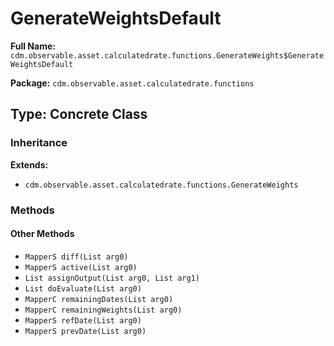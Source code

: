 # GenerateWeightsDefault

**Full Name:** `cdm.observable.asset.calculatedrate.functions.GenerateWeights$GenerateWeightsDefault`

**Package:** `cdm.observable.asset.calculatedrate.functions`

## Type: Concrete Class

### Inheritance

**Extends:**
- `cdm.observable.asset.calculatedrate.functions.GenerateWeights`

### Methods

#### Other Methods

- `MapperS diff(List arg0)`
- `MapperS active(List arg0)`
- `List assignOutput(List arg0, List arg1)`
- `List doEvaluate(List arg0)`
- `MapperC remainingDates(List arg0)`
- `MapperC remainingWeights(List arg0)`
- `MapperS refDate(List arg0)`
- `MapperS prevDate(List arg0)`

